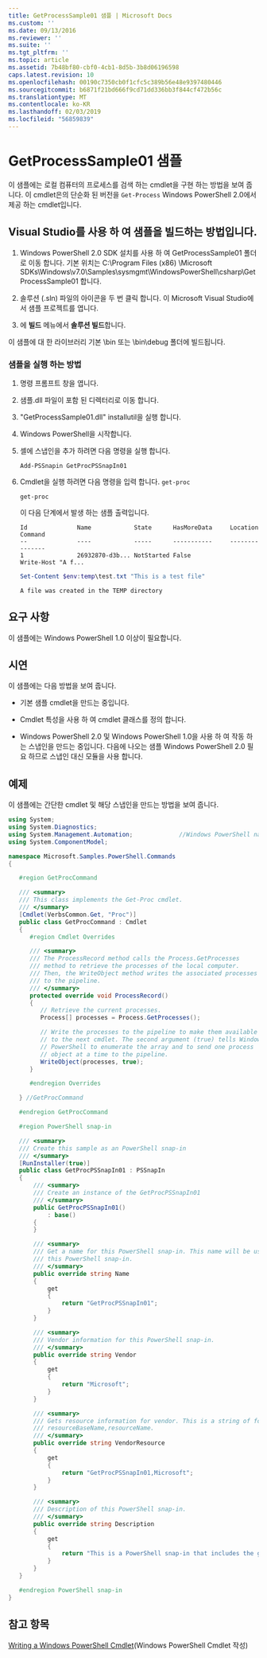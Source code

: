 ```yaml
---
title: GetProcessSample01 샘플 | Microsoft Docs
ms.custom: ''
ms.date: 09/13/2016
ms.reviewer: ''
ms.suite: ''
ms.tgt_pltfrm: ''
ms.topic: article
ms.assetid: 7b48bf80-cbf0-4cb1-8d5b-3b8d06196598
caps.latest.revision: 10
ms.openlocfilehash: 00190c7350cb0f1cfc5c389b56e48e9397480446
ms.sourcegitcommit: b6871f21bd666f9cd71dd336bb3f844cf472b56c
ms.translationtype: MT
ms.contentlocale: ko-KR
ms.lasthandoff: 02/03/2019
ms.locfileid: "56859839"
---
```

# <a name="getprocesssample01-sample"></a>GetProcessSample01 샘플

이 샘플에는 로컬 컴퓨터의 프로세스를 검색 하는 cmdlet을 구현 하는 방법을 보여 줍니다. 이 cmdlet은의 단순화 된 버전을 `Get-Process` Windows PowerShell 2.0에서 제공 하는 cmdlet입니다.

## <a name="how-to-build-the-sample-by-using-visual-studio"></a>Visual Studio를 사용 하 여 샘플을 빌드하는 방법입니다.

1. Windows PowerShell 2.0 SDK 설치를 사용 하 여 GetProcessSample01 폴더로 이동 합니다. 기본 위치는 C:\Program Files (x86) \Microsoft SDKs\Windows\v7.0\Samples\sysmgmt\WindowsPowerShell\csharp\GetProcessSample01 합니다.

2. 솔루션 (.sln) 파일의 아이콘을 두 번 클릭 합니다. 이 Microsoft Visual Studio에서 샘플 프로젝트를 엽니다.

3. 에 **빌드** 메뉴에서 **솔루션 빌드**합니다.

  이 샘플에 대 한 라이브러리 기본 \bin 또는 \bin\debug 폴더에 빌드됩니다.

### <a name="how-to-run-the-sample"></a>샘플을 실행 하는 방법

1. 명령 프롬프트 창을 엽니다.

2. 샘플.dll 파일이 포함 된 디렉터리로 이동 합니다.

3. "GetProcessSample01.dll" installutil을 실행 합니다.

4. Windows PowerShell을 시작합니다.

5. 셸에 스냅인을 추가 하려면 다음 명령을 실행 합니다.

   `Add-PSSnapin GetProcPSSnapIn01`

6. Cmdlet을 실행 하려면 다음 명령을 입력 합니다. `get-proc`

   `get-proc`

   이 다음 단계에서 발생 하는 샘플 출력입니다.

   ```output
   Id              Name            State      HasMoreData     Location             Command
   --              ----            -----      -----------     --------             -------
   1               26932870-d3b... NotStarted False                                 Write-Host "A f...

   ```

   ```powershell
   Set-Content $env:temp\test.txt "This is a test file"
   ```

   ```output
   A file was created in the TEMP directory
   ```

## <a name="requirements"></a>요구 사항

이 샘플에는 Windows PowerShell 1.0 이상이 필요합니다.

## <a name="demonstrates"></a>시연

이 샘플에는 다음 방법을 보여 줍니다.

- 기본 샘플 cmdlet을 만드는 중입니다.

- Cmdlet 특성을 사용 하 여 cmdlet 클래스를 정의 합니다.

- Windows PowerShell 2.0 및 Windows PowerShell 1.0을 사용 하 여 작동 하는 스냅인을 만드는 중입니다. 다음에 나오는 샘플 Windows PowerShell 2.0 필요 하므로 스냅인 대신 모듈을 사용 합니다.

## <a name="example"></a>예제

이 샘플에는 간단한 cmdlet 및 해당 스냅인을 만드는 방법을 보여 줍니다.

```csharp
using System;
using System.Diagnostics;
using System.Management.Automation;             //Windows PowerShell namespace
using System.ComponentModel;

namespace Microsoft.Samples.PowerShell.Commands
{

   #region GetProcCommand

   /// <summary>
   /// This class implements the Get-Proc cmdlet.
   /// </summary>
   [Cmdlet(VerbsCommon.Get, "Proc")]
   public class GetProcCommand : Cmdlet
   {
      #region Cmdlet Overrides

      /// <summary>
      /// The ProcessRecord method calls the Process.GetProcesses
      /// method to retrieve the processes of the local computer.
      /// Then, the WriteObject method writes the associated processes
      /// to the pipeline.
      /// </summary>
      protected override void ProcessRecord()
      {
         // Retrieve the current processes.
         Process[] processes = Process.GetProcesses();

         // Write the processes to the pipeline to make them available
         // to the next cmdlet. The second argument (true) tells Windows
         // PowerShell to enumerate the array and to send one process
         // object at a time to the pipeline.
         WriteObject(processes, true);
      }

      #endregion Overrides

   } //GetProcCommand

   #endregion GetProcCommand

   #region PowerShell snap-in

   /// <summary>
   /// Create this sample as an PowerShell snap-in
   /// </summary>
   [RunInstaller(true)]
   public class GetProcPSSnapIn01 : PSSnapIn
   {
       /// <summary>
       /// Create an instance of the GetProcPSSnapIn01
       /// </summary>
       public GetProcPSSnapIn01()
           : base()
       {
       }

       /// <summary>
       /// Get a name for this PowerShell snap-in. This name will be used in registering
       /// this PowerShell snap-in.
       /// </summary>
       public override string Name
       {
           get
           {
               return "GetProcPSSnapIn01";
           }
       }

       /// <summary>
       /// Vendor information for this PowerShell snap-in.
       /// </summary>
       public override string Vendor
       {
           get
           {
               return "Microsoft";
           }
       }

       /// <summary>
       /// Gets resource information for vendor. This is a string of format:
       /// resourceBaseName,resourceName.
       /// </summary>
       public override string VendorResource
       {
           get
           {
               return "GetProcPSSnapIn01,Microsoft";
           }
       }

       /// <summary>
       /// Description of this PowerShell snap-in.
       /// </summary>
       public override string Description
       {
           get
           {
               return "This is a PowerShell snap-in that includes the get-proc cmdlet.";
           }
       }
   }

   #endregion PowerShell snap-in
}
```

## <a name="see-also"></a>참고 항목

[Writing a Windows PowerShell Cmdlet](./writing-a-windows-powershell-cmdlet.md)(Windows PowerShell Cmdlet 작성)
